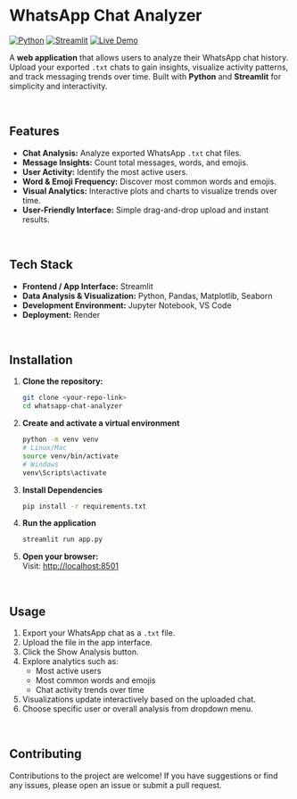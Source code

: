 # WhatsApp Chat Analyzer

[![Python](https://img.shields.io/badge/Python-3.12-blue)](https://www.python.org/)
[![Streamlit](https://img.shields.io/badge/Streamlit-1.50-orange)](https://streamlit.io/)
[![Live Demo](https://img.shields.io/badge/Live%20Demo-Click%20Here-brightgreen)](https://whatsapp-chat-analyzer-hgat.onrender.com/)

A **web application** that allows users to analyze their WhatsApp chat history. Upload your exported `.txt` chats to gain insights, visualize activity patterns, and track messaging trends over time. Built with **Python** and **Streamlit** for simplicity and interactivity.

<br>

## Features

- **Chat Analysis:** Analyze exported WhatsApp `.txt` chat files.  
- **Message Insights:** Count total messages, words, and emojis.  
- **User Activity:** Identify the most active users.  
- **Word & Emoji Frequency:** Discover most common words and emojis.  
- **Visual Analytics:** Interactive plots and charts to visualize trends over time.  
- **User-Friendly Interface:** Simple drag-and-drop upload and instant results.  

<br>

## Tech Stack

- **Frontend / App Interface:** Streamlit  
- **Data Analysis & Visualization:** Python, Pandas, Matplotlib, Seaborn  
- **Development Environment:** Jupyter Notebook, VS Code  
- **Deployment:** Render  

<br>

## Installation

1. **Clone the repository:**  
   ```bash
   git clone <your-repo-link>
   cd whatsapp-chat-analyzer

2. **Create and activate a virtual environment**
    ```bash
    python -m venv venv
    # Linux/Mac
    source venv/bin/activate
    # Windows
    venv\Scripts\activate

3. **Install Dependencies**
    ```bash
    pip install -r requirements.txt

4. **Run the application**
    ```bash
    streamlit run app.py

5. **Open your browser:**  
    Visit: [http://localhost:8501](http://localhost:8501)

<br>

## Usage

1. Export your WhatsApp chat as a `.txt` file.
2. Upload the file in the app interface.
3. Click the Show Analysis button.
4. Explore analytics such as:
    - Most active users
    - Most common words and emojis
    - Chat activity trends over time
5. Visualizations update interactively based on the uploaded chat.
5. Choose specific user or overall analysis from dropdown menu.

<br>

## Contributing

Contributions to the project are welcome! If you have suggestions or find any issues, please open an issue or submit a pull request.